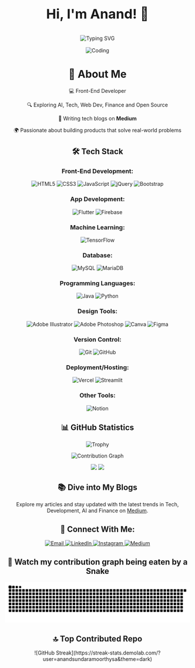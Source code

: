 <div align="center">
  <p style="font-size: 36px; font-weight: bold;">Hi, I'm Anand! 👋</p>
  <p align="center">
  <img src="https://readme-typing-svg.herokuapp.com?font=Fira+Code&weight=500&size=30&pause=1000&color=000000&center=true&vCenter=true&width=600&lines=Front-End+Developer+%F0%9F%8C%90;Tech+%26+Finance+Enthusiast+%F0%9F%92%BB%20%F0%9F%92%B0;Passionate+Learner+%F0%9F%9A%80;Writer+%F0%9F%93%9A" alt="Typing SVG" />
  </p>
  <img align="center" alt="Coding" width="400" src="https://user-images.githubusercontent.com/74038190/229223263-cf2e4b07-2615-4f87-9c38-e37600f8381a.gif">

  <h1>🚀 About Me</h1>
  <p>💻 Front-End Developer</p>
  <p>🔍 Exploring AI, Tech, Web Dev, Finance and Open Source</p>
  <p>📖 Writing tech blogs on <strong>Medium</strong></p>
  <p>🌍 Passionate about building products that solve real-world problems</p>

  <h2>🛠️ Tech Stack</h2>

 <h3>Front-End Development:</h3>
<p>
  <img src="https://img.shields.io/badge/html5-%23000000.svg?style=for-the-badge&logo=html5&logoColor=white" alt="HTML5"/>
  <img src="https://img.shields.io/badge/css3-%23000000.svg?style=for-the-badge&logo=css3&logoColor=white" alt="CSS3"/>
  <img src="https://img.shields.io/badge/javascript-%23000000.svg?style=for-the-badge&logo=javascript&logoColor=white" alt="JavaScript"/>
  <img src="https://img.shields.io/badge/jquery-%23000000.svg?style=for-the-badge&logo=jquery&logoColor=white" alt="jQuery"/>
  <img src="https://img.shields.io/badge/bootstrap-%23000000.svg?style=for-the-badge&logo=bootstrap&logoColor=white" alt="Bootstrap"/>
</p>

<h3>App Development:</h3>
<p>
  <img src="https://img.shields.io/badge/Flutter-%23000000.svg?style=for-the-badge&logo=Flutter&logoColor=white" alt="Flutter"/>
  <img src="https://img.shields.io/badge/firebase-%23000000.svg?style=for-the-badge&logo=firebase&logoColor=white" alt="Firebase"/>
</p>

<h3>Machine Learning:</h3>
<p>
  <img src="https://img.shields.io/badge/TensorFlow-%23000000.svg?style=for-the-badge&logo=TensorFlow&logoColor=white" alt="TensorFlow"/>
</p>

<h3>Database:</h3>
<p>
  <img src="https://img.shields.io/badge/mysql-%23000000.svg?style=for-the-badge&logo=mysql&logoColor=white" alt="MySQL"/>
  <img src="https://img.shields.io/badge/MariaDB-%23000000.svg?style=for-the-badge&logo=mariadb&logoColor=white" alt="MariaDB"/>
</p>

<h3>Programming Languages:</h3>
<p>
  <img src="https://img.shields.io/badge/java-%23000000.svg?style=for-the-badge&logo=openjdk&logoColor=white" alt="Java"/>
  <img src="https://img.shields.io/badge/python-%23000000.svg?style=for-the-badge&logo=python&logoColor=white" alt="Python"/>
</p>

<h3>Design Tools:</h3>
<p>
  <img src="https://img.shields.io/badge/adobe%20illustrator-%23000000.svg?style=for-the-badge&logo=adobe%20illustrator&logoColor=white" alt="Adobe Illustrator"/>
  <img src="https://img.shields.io/badge/adobe%20photoshop-%23000000.svg?style=for-the-badge&logo=adobe%20photoshop&logoColor=white" alt="Adobe Photoshop"/>
  <img src="https://img.shields.io/badge/Canva-%23000000.svg?style=for-the-badge&logo=Canva&logoColor=white" alt="Canva"/>
  <img src="https://img.shields.io/badge/figma-%23000000.svg?style=for-the-badge&logo=figma&logoColor=white" alt="Figma"/>
</p>

<h3>Version Control:</h3>
<p>
  <img src="https://img.shields.io/badge/git-%23000000.svg?style=for-the-badge&logo=git&logoColor=white" alt="Git"/>
  <img src="https://img.shields.io/badge/github-%23000000.svg?style=for-the-badge&logo=github&logoColor=white" alt="GitHub"/>
</p>

<h3>Deployment/Hosting:</h3>
<p>
  <img src="https://img.shields.io/badge/vercel-%23000000.svg?style=for-the-badge&logo=vercel&logoColor=white" alt="Vercel"/>
  <img src="https://img.shields.io/badge/Streamlit-%23000000.svg?style=for-the-badge&logo=Streamlit&logoColor=white" alt="Streamlit"/>
</p>

<h3>Other Tools:</h3>
<p>
  <img src="https://img.shields.io/badge/Notion-%23000000.svg?style=for-the-badge&logo=notion&logoColor=white" alt="Notion"/>
</p>


  <h2>📊 GitHub Statistics</h2>
  
 <p align="center">
    <img src="https://github-profile-trophy.vercel.app/?username=anandsundaramoorthysa&theme=black&no-frame=true&row=1&&margin-w=30&no-bg=true" alt="Trophy" />
</p>

<p align="center">
    <img src="https://github-readme-activity-graph.vercel.app/graph?username=anandsundaramoorthysa&theme=dark&hide_border=true&bg_color=000000&color=FFFFFF&line=FFFFFF&point=FFFFFF" alt="Contribution Graph" />
</p>

<div align="center">
    <img height="180em" src="https://github-readme-stats.vercel.app/api?username=anandsundaramoorthysa&show_icons=true&theme=dark&include_all_commits=true&count_private=true&bg_color=000000&text_color=FFFFFF&icon_color=FFFFFF"/>
    <img height="180em" src="https://github-readme-stats.vercel.app/api/top-langs/?username=anandsundaramoorthysa&layout=compact&langs_count=8&theme=dark&bg_color=000000&text_color=FFFFFF"/>
</div>
  <h2>📚 Dive into My Blogs</h2>
  <p>Explore my articles and stay updated with the latest trends in Tech, Development, AI and Finance on <a href="https://medium.com/@anandsundaramoorthysa" target="_blank">Medium</a>.</p>

  <h2>🤝 Connect With Me:</h2>
  <p align="center">
    <a href="mailto:sanand03072005@gmail.com">
      <img src="https://img.shields.io/badge/Email-%23000000.svg?style=for-the-badge&logo=gmail&logoColor=white" alt="Email"/>
    </a>
    <a href="https://www.linkedin.com/in/anandsundaramoorthysa/">
      <img src="https://img.shields.io/badge/LinkedIn-%23000000.svg?style=for-the-badge&logo=linkedin&logoColor=white" alt="LinkedIn"/>
    </a>
    <a href="https://www.instagram.com/anandsundaramoorthysa/">
      <img src="https://img.shields.io/badge/Instagram-%23000000.svg?style=for-the-badge&logo=instagram&logoColor=white" alt="Instagram"/>
    </a>
    <a href="https://medium.com/@anandsundaramoorthysa">
      <img src="https://img.shields.io/badge/Medium-%23000000.svg?style=for-the-badge&logo=medium&logoColor=white" alt="Medium"/>
    </a>
  </p>
<h2>🐍 Watch my contribution graph being eaten by a Snake</h2>

![Watch my contribution graph being eaten by a Snake!](https://raw.githubusercontent.com/anandsundaramoorthysa/anandsundaramoorthysa/main/snake.svg)

<h2>🔝 Top Contributed Repo</h2>
![GitHub Streak](https://streak-stats.demolab.com/?user=anandsundaramoorthysa&theme=dark)
</div>
